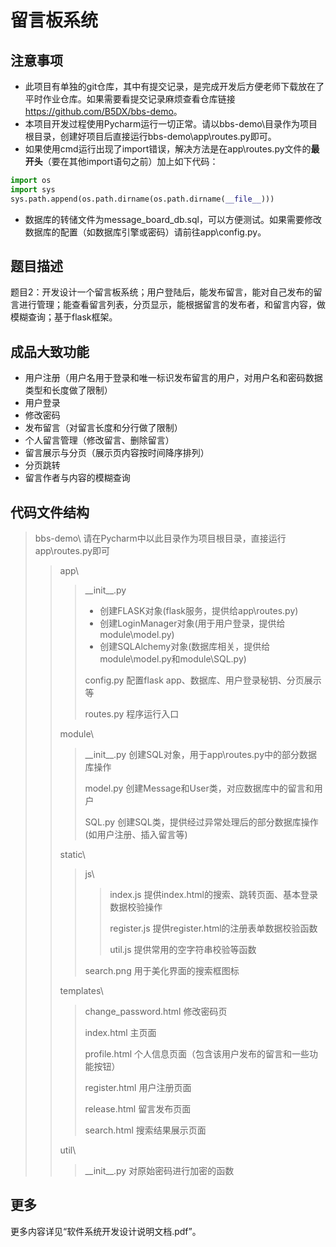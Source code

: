 # 留言板系统
## 注意事项
- 此项目有单独的git仓库，其中有提交记录，是完成开发后方便老师下载放在了平时作业仓库。如果需要看提交记录麻烦查看仓库链接<https://github.com/B5DX/bbs-demo>。
- 本项目开发过程使用Pycharm运行一切正常。请以bbs-demo\目录作为项目根目录，创建好项目后直接运行bbs-demo\app\routes.py即可。  
- 如果使用cmd运行出现了import错误，解决方法是在app\routes.py文件的**最开头**（要在其他import语句之前）加上如下代码：
```python
import os
import sys
sys.path.append(os.path.dirname(os.path.dirname(__file__)))
```
- 数据库的转储文件为message_board_db.sql，可以方便测试。如果需要修改数据库的配置（如数据库引擎或密码）请前往app\config.py。
## 题目描述

题目2：开发设计一个留言板系统；用户登陆后，能发布留言，能对自己发布的留言进行管理；能查看留言列表，分页显示，能根据留言的发布者，和留言内容，做模糊查询；基于flask框架。

## 成品大致功能

- 用户注册（用户名用于登录和唯一标识发布留言的用户，对用户名和密码数据类型和长度做了限制）
- 用户登录
- 修改密码
- 发布留言（对留言长度和分行做了限制）
- 个人留言管理（修改留言、删除留言）
- 留言展示与分页（展示页内容按时间降序排列）
- 分页跳转
- 留言作者与内容的模糊查询

## 代码文件结构

> bbs-demo\  请在Pycharm中以此目录作为项目根目录，直接运行app\routes.py即可
> 
> > app\
> > 
> > > \_\_init\_\_.py
> > > - 创建FLASK对象(flask服务，提供给app\routes.py)
> > > - 创建LoginManager对象(用于用户登录，提供给module\model.py) 
> > > - 创建SQLAlchemy对象(数据库相关，提供给module\model.py和module\SQL.py)
> > > 
> > > config.py  配置flask app、数据库、用户登录秘钥、分页展示等
> > > 
> > > routes.py  程序运行入口
> > > 
> > module\
> > 
> > > \_\_init\_\_.py  创建SQL对象，用于app\routes.py中的部分数据库操作  
> > > 
> > > model.py  创建Message和User类，对应数据库中的留言和用户
> > > 
> > > SQL.py  创建SQL类，提供经过异常处理后的部分数据库操作(如用户注册、插入留言等)
> > > 
> > static\
> > 
> > > js\
> > > 
> > > > index.js  提供index.html的搜索、跳转页面、基本登录数据校验操作
> > > > 
> > > > register.js  提供register.html的注册表单数据校验函数
> > > > 
> > > > util.js  提供常用的空字符串校验等函数
> > > >
> > > search.png  用于美化界面的搜索框图标
> > >
> > templates\
> >
> > > change_password.html  修改密码页
> > >
> > > index.html  主页面
> > > 
> > > profile.html  个人信息页面（包含该用户发布的留言和一些功能按钮）
> > > 
> > > register.html  用户注册页面
> > > 
> > > release.html  留言发布页面
> > > 
> > > search.html  搜索结果展示页面
> > > 
> > util\
> >
> > > \_\_init\_\_.py  对原始密码进行加密的函数

## 更多

更多内容详见“软件系统开发设计说明文档.pdf”。

